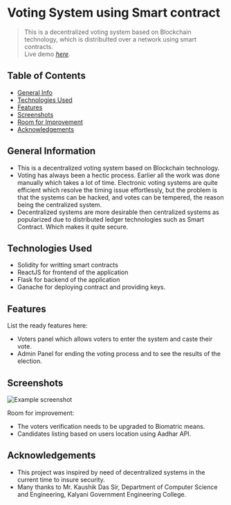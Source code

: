 # Voting System using Smart contract
> This is a decentralized voting system based on Blockchain technology, which is distribulted over a network using smart contracts.  
> Live demo [_here_](https://www.example.com). <!-- If you have the project hosted somewhere, include the link here. -->

## Table of Contents
* [General Info](#general-information)
* [Technologies Used](#technologies-used)
* [Features](#features)
* [Screenshots](#screenshots)
* [Room for Improvement](#room-for-improvement)
* [Acknowledgements](#acknowledgements)



## General Information
- This is a decentralized voting system based on Blockchain technology.
- Voting has always been a hectic process. Earlier all the work was done manually which takes a lot of time. Electronic  voting systems are quite efficient which resolve the timing issue effortlessly, but the problem is that the systems can be hacked, and votes can be tempered, the reason  being  the  centralized  system. 
-  Decentralized  systems  are  more  desirable  then  centralized  systems  as popularized due to distributed ledger technologies such as Smart Contract. Which makes it quite secure.



## Technologies Used
- Solidity for writting smart contracts
- ReactJS for frontend of the application
- Flask for backend of the application
- Ganache for deploying contract and providing keys.


## Features
List the ready features here:
- Voters panel which allows voters to enter the system and caste their vote.
- Admin Panel for ending the voting process and to see the results of the election.


## Screenshots
![Example screenshot](./img/screenshot.png)
<!-- If you have screenshots you'd like to share, include them here. -->


Room for improvement:
- The voters verification needs to be upgraded to Biomatric means.
- Candidates listing based on users location using Aadhar API.


## Acknowledgements
- This project was inspired by need of decentralized systems in the current time to insure security.
- Many thanks to Mr. Kaushik Das Sir, Department of Computer Science and Engineering, Kalyani Government Engineering College.

